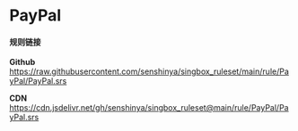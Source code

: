 # PayPal

#### 规则链接

**Github**
https://raw.githubusercontent.com/senshinya/singbox_ruleset/main/rule/PayPal/PayPal.srs

**CDN**
https://cdn.jsdelivr.net/gh/senshinya/singbox_ruleset@main/rule/PayPal/PayPal.srs